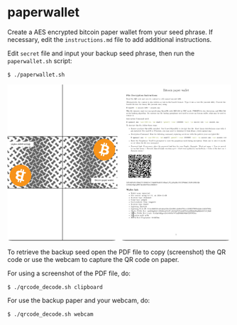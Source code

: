 # paperwallet

Create a AES encrypted bitcoin paper wallet from your seed phrase. If necessary, edit the `instructions.md` file to add additional instructions.

Edit `secret` file and input your backup seed phrase, then run the `paperwallet.sh` script:

```bash
$ ./paperwallet.sh
```

![PDF of the paperwallet created](paperwallet.png)

To retrieve the backup seed open the PDF file to copy (screenshot) the QR code or use the webcam to capture the QR code on paper. 

For using a screenshot of the PDF file, do:

```bash
$ ./qrcode_decode.sh clipboard
```

For use the backup paper and your webcam, do:
```bash
$ ./qrcode_decode.sh webcam
```
